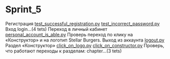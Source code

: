 # Sprint_5
Регистрация
[test_successful_registration.py](tests%2Ftest_successful_registration.py)
[test_incorrect_password.py](tests%2Ftest_incorrect_password.py)
Вход
login...(4 tets)
Переход в личный кабинет 
[personal_account_is_able.py](tests%2Fpersonal_account_is_able.py)
Проверь переход по клику на «Конструктор» и на логотип Stellar Burgers.
Выход из аккаунта
[logout.py](tests%2Flogout.py)
Раздел «Конструктор»
[click_on_logo.py](tests%2Fclick_on_logo.py)
[click_on_constructor.py](tests%2Fclick_on_constructor.py)
Проверь, что работают переходы к разделам:
chapter...(3 tets)
